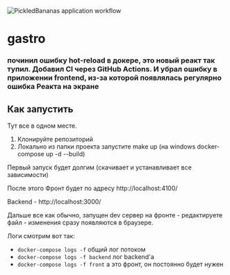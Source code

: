 ![PickledBananas application workflow](https://github.com/gastro-react/gastro/workflows/PickledBananas%20application%20workflow/badge.svg)
# gastro

### починил ошибку hot-reload в докере, это новый реакт так тупил. Добавил CI через GitHub Actions. И убрал ошибку в приложении frontend, из-за которой появлялась регулярно ошибка Реакта на экране

## Как запустить
Тут все в одном месте.
1. Клонируйте репозиторий
2. Локально из папки проекта запустите make up  (на  windows docker-compose up -d --build)

Первый запуск будет долгим (скачивает и устанавливает все зависимости)

После этого Фронт будет по адресу http://localhost:4100/

Backend - http://localhost:3000/

Дальше все как обычно, запущен dev сервер на фронте - редактируете файл - изменения сразу появляются в браузере.

Логи смотрим вот так:
- `docker-compose logs -f`    общий лог потоком
-  `docker-compose logs -f backend`     лог backend'a
-  `docker-compose logs -f front` а это фронт, он постоянно будет нужен
    

